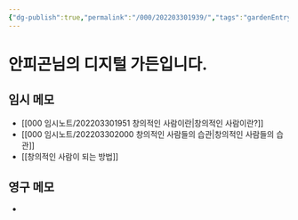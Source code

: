 ```yaml
---
{"dg-publish":true,"permalink":"/000/202203301939/","tags":"gardenEntry"}
---
```


# 안피곤님의 디지털 가든입니다.

## 임시 메모

- [[000 임시노트/202203301951 창의적인 사람이란|창의적인 사람이란?]]
- [[000 임시노트/202203302000 창의적인 사람들의 습관|창의적인 사람들의 습관]]
- [[창의적인 사람이 되는 방법]]

## 영구 메모
- 